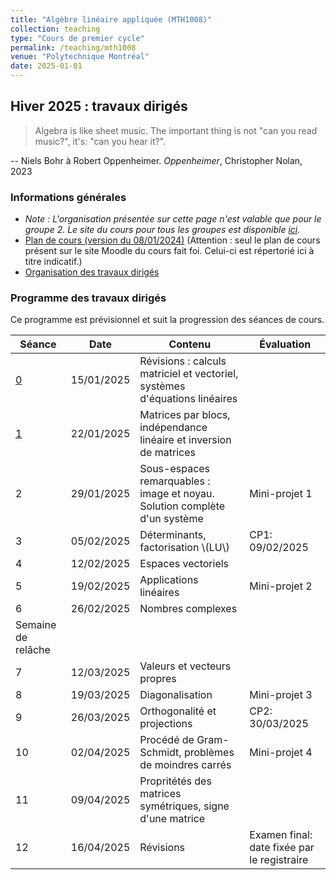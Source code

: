 ```yaml
---
title: "Algèbre linéaire appliquée (MTH1008)"
collection: teaching
type: "Cours de premier cycle"
permalink: /teaching/mth1008
venue: "Polytechnique Montréal"
date: 2025-01-01
---
```


## Hiver 2025 : travaux dirigés

> Algebra is like sheet music. The important thing is not "can you read music?", it's: "can you hear it?".

-- Niels Bohr à Robert Oppenheimer. *Oppenheimer*, Christopher Nolan, 2023

### Informations générales

- *Note : L'organisation présentée sur cette page n'est valable que pour le groupe 2. Le site du cours pour tous les groupes est disponible [ici](https://www.polymtl.ca/programmes/cours/algebre-lineaire-appliquee).*
- [Plan de cours (version du 08/01/2024)](/files/Plan_de_cours_MTH1008_H25.pdf) (Attention : seul le plan de cours présent sur le site Moodle du cours fait foi. Celui-ci est répertorié ici à titre indicatif.)
- [Organisation des travaux dirigés](/teaching/mth1008/organisation)

### Programme des travaux dirigés

Ce programme est prévisionnel et suit la progression des séances de cours.

| Séance                     | Date       | Contenu                                                                    | Évaluation                                  |
| -------------------------- | ---------- | -------------------------------------------------------------------------- | ------------------------------------------- |
| [0](/teaching/mth1008/td0) | 15/01/2025 | Révisions : calculs matriciel et vectoriel, systèmes d'équations linéaires |
| [1](/teaching/mth1008/td1) | 22/01/2025 | Matrices par blocs, indépendance linéaire et inversion de matrices         |
| 2                          | 29/01/2025 | Sous-espaces remarquables : image et noyau. Solution complète d'un système | Mini-projet 1                               |
| 3                          | 05/02/2025 | Déterminants, factorisation \\(LU\\)                                       | CP1: 09/02/2025                             |
| 4                          | 12/02/2025 | Espaces vectoriels                                                         |
| 5                          | 19/02/2025 | Applications linéaires                                                     | Mini-projet 2                               |
| 6                          | 26/02/2025 | Nombres complexes                                                          |
| Semaine de relâche         |
| 7                          | 12/03/2025 | Valeurs et vecteurs propres                                                |
| 8                          | 19/03/2025 | Diagonalisation                                                            | Mini-projet 3                               |
| 9                          | 26/03/2025 | Orthogonalité et projections                                               | CP2: 30/03/2025                             |
| 10                         | 02/04/2025 | Procédé de Gram-Schmidt, problèmes de moindres carrés                      | Mini-projet 4                               |
| 11                         | 09/04/2025 | Propritétés des matrices symétriques, signe d'une matrice                  |
| 12                         | 16/04/2025 | Révisions                                                                  | Examen final: date fixée par le registraire |